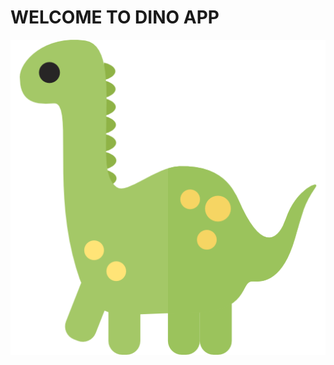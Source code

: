 # WELCOME TO DINO APP
![Image text](https://github.com/AdalCat/DinoAPP/blob/main/src/components/favicon.png)